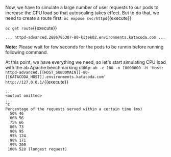 

Now, we have to simulate a large number of user requests to our pods to increase the CPU load so that autoscaling takes effect. But to do that, we need to create a route first:
`oc expose svc/httpd`{{execute}}

`oc get route`{{execute}}

```
... httpd-advanced.2886795307-80-kitek02.environments.katacoda.com ...
```

**Note:** Please wait for few seconds for the pods to be runnin before running following command.

At this point, we have everything we need, so let's start simulating CPU load with the ab Apache benchmarking utility:
`ab -c 100 -n 10000000 -H 'Host: httpd-advanced.[[HOST_SUBDOMAIN]]-80-[[KATACODA_HOST]].environments.katacoda.com' http://127.0.0.1/`{{execute}}

```
...
<output omitted>
...
^C
Percentage of the requests served within a certain time (ms)
  50% 46
  66% 56
  75% 66
  80% 73
  90% 95
  95% 124
  98% 171
  99% 200
 100% 528 (longest request)
```
